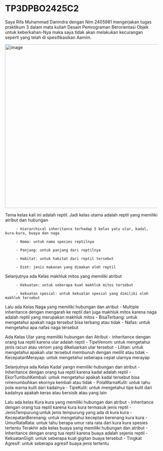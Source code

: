 # TP3DPBO2425C2

 Saya Rifa Muhammad Danindra dengan Nim 2405981 mengerjakan tugas praktikum 3 dalam mata kuliah Desain Pemrograman Berorientasi Objek untuk keberkahan-Nya maka saya tidak akan melakukan kecurangan seperti yang telah di spesifikasikan Aamiin.
 

<img width="859" height="540" alt="image" src="https://github.com/user-attachments/assets/41e7eb39-18c9-431f-aa92-36398b66770d" />

Tema kelas kali ini adalah reptil. Jadi kelas utama adalah reptil yang memiliki atribut dan hubungan

         - Hierarchical inheritance terhadap 5 kelas yatu ular, kadal, kura-kura, buaya dan naga
         
         - Nama: untuk nama spesies reptilnya
         
         - Panjang: untuk panjang dari reptilnya
         
         - Habitat: untuk habitat dari reptil tersebut
         
         - Diet: jenis makanan yang dimakan oleh reptil
         
Selanjutnya ada Kelas makhluk  mitos yang memiliki atribut

         - Kekuatan: untuk seberapa kuat makhluk mitos tersebut
         
         - kekuatan spesial: untuk kekuatan spesial yang dimiliki oleh makhluk tersebut
         
Lalu ada Kelas Naga yang memiliki hubungan dan atribut
         - Multiple inheritance dengan mengarah ke reptil dan juga makhluk mitos karena naga adalah reptil yang merupakan makhluk mitos
         - BisaTerbang: untuk mengetahui apakah naga tersebut bisa terbang atau tidak
         - Nafas: untuk mengetahui apa nafas naga tersebut

Ada Kelas Ular yang memiliki hubungan dan Atribut
         - inheritance dengan orang tua reptil karena ular adalah reptil
         - TipeVenom: untuk mengetahui jenis racun atau venom yang dikeluarkan ular tersebut
         - Lilitan: untuk mengetahui apakah ular tersebut membunuh dengan melilit atau tidak
         - KecepatanMerayap: untuk mengetahui seberapa cepat ularnya merayap

Selanjutnya ada Kelas Kadal yangn memiliki hubungan dan atribut
         - Inheritance dengan orang tua reptil karena kadal adalah reptil
         - EkorTumbuhKembali: untuk mengetahui apakah kadal tersebut bisa nmenumbuhkan ekornya kembali atau tidak
         - PolaWarnaKulit: untuk tahu pola warna kulit dari kadalnya
         - TipeKulit: untuk mengetahui tipe kulit dari kadalnya apakah keras atau bersisik atau yang lain

Lalu ada kelas Kura kura yang memiliki hubungan dan atribut
         - Inheritance dengan orang tua reptil karena kura kura termasuk jenis reptil
         - JenisTempurung:untuk jenis tempurung yang ada di kura kura
         - KecepatanBerenang: untuk mengetahui keceptan berenang kura kura
         - UmurRataRata: untuk tahu berapa umur rata rata dari kura kura spesies tertentu
Terakhir ada kelas buaya yang memiliki hubungan dan atribut
         - Inheritance dengan orang tua reptil karena buaya adalah sejenis reptil
         - KekuatanGigit: untuk seberapa kuat gigitan buaya tersebut
         - Tingkat Agresif: untuk seberapa agresif buaya jenis tertentu
         
         
